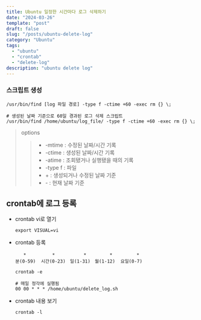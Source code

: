 ```yaml
---
title: Ubuntu 일정한 시간마다 로그 삭제하기
date: "2024-03-26"
template: "post"
draft: false
slug: "/posts/ubuntu-delete-log"
category: "Ubuntu"
tags:
  - "ubuntu"
  - "crontab"
  - "delete-log"
description: "ubuntu delete log"
---
```



### 스크립트 생성
```commandline
/usr/bin/find [log 파일 경로] -type f -ctime +60 -exec rm {} \;

# 생성된 날짜 기준으로 60일 경과된 로그 삭제 스크립트
/usr/bin/find /home/ubuntu/log_file/ -type f -ctime +60 -exec rm {} \;
```
> options
>>   - -mtime : 수정된 날짜/시간 기록
>>   - -ctime : 생성된 날짜/시간 기록
>>   - -atime : 조회됐거나 실행됐을 때의 기록
>>   - -type f : 파일
>> - \+ : 생성되거나 수정된 날짜 기준
>> - \- : 현재 날짜 기준

## crontab에 로그 등록
- crontab vi로 열기
  ```commandline
  export VISUAL=vi
  ```

- crontab 등록
  ```text
     *　　　　   *　　　　    *　　　　  *　　　    *
  분(0-59)  시간(0-23)　일(1-31)　월(1-12)  요일(0-7)
  ```

  ```commandline
  crontab -e
  ```

  ```commandline
  # 매일 정각에 실행됨
  00 00 * * * /home/ubuntu/delete_log.sh
  ```

- crontab 내용 보기
  ```commandline
  crontab -l
  ```
